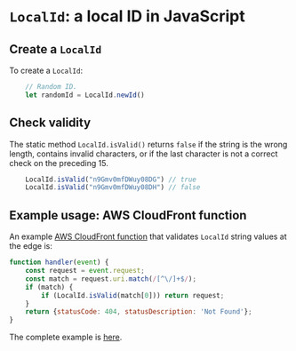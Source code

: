 # `LocalId`: a local ID in JavaScript

## Create a `LocalId`

To create a `LocalId`:

```javascript
    // Random ID.
    let randomId = LocalId.newId()
```

## Check validity

The static method `LocalId.isValid()` returns `false` if the string is
the wrong length, contains invalid characters, or if the last character is not a correct
check on the preceding 15.

```javascript
    LocalId.isValid("n9Gmv0mfDWuy08DG") // true
    LocalId.isValid("n9Gmv0mfDWuy08DH") // false
```

## Example usage: AWS CloudFront function

An example
[AWS CloudFront function](https://docs.aws.amazon.com/AmazonCloudFront/latest/DeveloperGuide/edge-functions.html)
that validates `LocalId` string values at the edge is:

```javascript
function handler(event) {
    const request = event.request;
    const match = request.uri.match(/[^\/]+$/);
    if (match) {
        if (LocalId.isValid(match[0])) return request;
    }
    return {statusCode: 404, statusDescription: 'Not Found'};
}
```
The complete example is [here](src/CloudFrontValidation.js).
